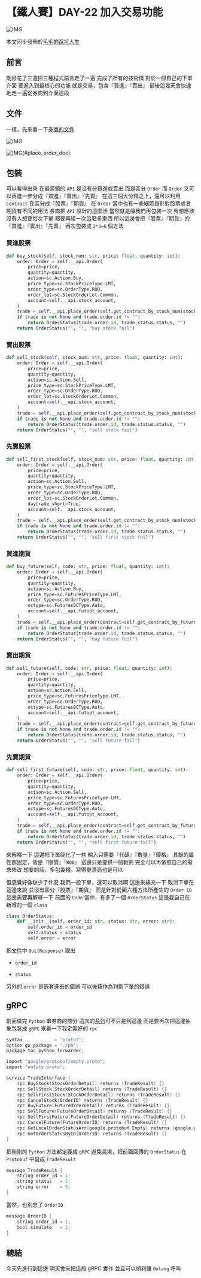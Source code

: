 # 【鐵人賽】DAY-22 加入交易功能

![IMG](https://tocandraw.com/wp-content/uploads/2023/10/【鐵人賽】DAY-22-加入交易功能-03.png)

本文同步發佈於[毛毛的踩坑人生](https://tocandraw.com/2023-ironman/1171/)

## 前言

剛好花了三週把三種程式語言走了一遍
完成了所有的技術債
對於一個自己的下單介面
要進入到最核心的功能
就是交易，包含『買進』『賣出』
最後這幾天會快速地走一遍從券商到介面這段

## 文件

一樣，先來看一下[券商的文件](https://sinotrade.github.io/tutor/order/Stock/)

![IMG](https://tocandraw.com/wp-content/uploads/2023/10/【鐵人賽】DAY-22-加入交易功能-01.png)

![IMG](https://tocandraw.com/wp-content/uploads/2023/10/【鐵人賽】DAY-22-加入交易功能-02.png)(#place_order_doc)

## 包裝

可以看得出來
在最源頭的 `API` 是沒有分買進或賣出
而是區分 `Order`
而 `Order` 又可以再進一步分成『買進』『賣出』『先賣』
在這三個大分類之上，還可以利用 `Contract` 在區分成『股票』『期貨』
在 `Order` 當中也有一些細節是針對股票或者期貨有不同的用法
券商把 `API` 設計的這麼活
當然就是讓我們再包裝一次
我想應該沒有人想要每次下單
都要再組一次這麼多東西
所以這邊會把『股票』『期貨』的『買進』『賣出』『先賣』
再次包裝成 `2*3=6` 個方法

### 買進股票

```python
def buy_stock(self, stock_num: str, price: float, quantity: int):
    order: Order = self.__api.Order(
        price=price,
        quantity=quantity,
        action=sc.Action.Buy,
        price_type=sc.StockPriceType.LMT,
        order_type=sc.OrderType.ROD,
        order_lot=sc.StockOrderLot.Common,
        account=self.__api.stock_account,
    )
    trade = self.__api.place_order(self.get_contract_by_stock_num(stock_num), order)
    if trade is not None and trade.order.id != "":
        return OrderStatus(trade.order.id, trade.status.status, "")
    return OrderStatus("", "", "buy stock fail")
```

### 賣出股票

```python
def sell_stock(self, stock_num: str, price: float, quantity: int):
    order: Order = self.__api.Order(
        price=price,
        quantity=quantity,
        action=sc.Action.Sell,
        price_type=sc.StockPriceType.LMT,
        order_type=sc.OrderType.ROD,
        order_lot=sc.StockOrderLot.Common,
        account=self.__api.stock_account,
    )
    trade = self.__api.place_order(self.get_contract_by_stock_num(stock_num), order)
    if trade is not None and trade.order.id != "":
        return OrderStatus(trade.order.id, trade.status.status, "")
    return OrderStatus("", "", "sell stock fail")
```

### 先賣股票

```python
def sell_first_stock(self, stock_num: str, price: float, quantity: int):
    order: Order = self.__api.Order(
        price=price,
        quantity=quantity,
        action=sc.Action.Sell,
        price_type=sc.StockPriceType.LMT,
        order_type=sc.OrderType.ROD,
        order_lot=sc.StockOrderLot.Common,
        daytrade_short=True,
        account=self.__api.stock_account,
    )
    trade = self.__api.place_order(self.get_contract_by_stock_num(stock_num), order)
    if trade is not None and trade.order.id != "":
        return OrderStatus(trade.order.id, trade.status.status, "")
    return OrderStatus("", "", "sell first stock fail")
```

### 買進期貨

```python
def buy_future(self, code: str, price: float, quantity: int):
    order: Order = self.__api.Order(
        price=price,
        quantity=quantity,
        action=sc.Action.Buy,
        price_type=sc.FuturesPriceType.LMT,
        order_type=sc.OrderType.ROD,
        octype=sc.FuturesOCType.Auto,
        account=self.__api.futopt_account,
    )
    trade = self.__api.place_order(contract=self.get_contract_by_future_code(code), order=order)
    if trade is not None and trade.order.id != "":
        return OrderStatus(trade.order.id, trade.status.status, "")
    return OrderStatus("", "", "buy future fail")
```

### 賣出期貨

```python
def sell_future(self, code: str, price: float, quantity: int):
    order: Order = self.__api.Order(
        price=price,
        quantity=quantity,
        action=sc.Action.Sell,
        price_type=sc.FuturesPriceType.LMT,
        order_type=sc.OrderType.ROD,
        octype=sc.FuturesOCType.Auto,
        account=self.__api.futopt_account,
    )
    trade = self.__api.place_order(contract=self.get_contract_by_future_code(code), order=order)
    if trade is not None and trade.order.id != "":
        return OrderStatus(trade.order.id, trade.status.status, "")
    return OrderStatus("", "", "sell future fail")
```

### 先賣期貨

```python
def sell_first_future(self, code: str, price: float, quantity: int):
    order: Order = self.__api.Order(
        price=price,
        quantity=quantity,
        action=sc.Action.Sell,
        price_type=sc.FuturesPriceType.LMT,
        order_type=sc.OrderType.ROD,
        octype=sc.FuturesOCType.Auto,
        account=self.__api.futopt_account,
    )
    trade = self.__api.place_order(contract=self.get_contract_by_future_code(code), order=order)
    if trade is not None and trade.order.id != "":
        return OrderStatus(trade.order.id, trade.status.status, "")
    return OrderStatus("", "", "sell first future fail")
```

來解釋一下
這邊把下單簡化了一些
輸入只需要『代碼』『數量』『價格』
其餘的屬性都固定，皆是『限價』『`ROD`』
這邊只是提供一個範例
完全可以再依照自己的需求修改
想要的話，多包幾種，寫得更漂亮也是可以

但感覺好像缺少了什麼
我們一般下單，還可以取消啊
這邊來補充一下
取消下單在這邊來說
並沒有區分『股票』『期貨』
而是針對前面六種方法所產生的 `Order ID`
這邊需要再解釋一下
前面的 `Code` 當中，有多了一個 `OrderStatus`
這是我自己在新增的一個 `class`

```python
class OrderStatus:
    def __init__(self, order_id: str, status: str, error: str):
        self.order_id = order_id
        self.status = status
        self.error = error
```

把[文件](#place_order_doc)中 `Out(Response)` 取出

- `order_id`

- `status`

另外的 `error` 是嵌套進去的錯誤
可以後續作為判斷下單的錯誤

## gRPC

前面做完 `Python` 串券商的部分
這次的[系列](https://tocandraw.com/category/2023-ironman/)可不只是到這邊
而是要再次把這邊抽象包裝成 `gRPC`
來看一下我定義好的 `rpc`

```c
syntax            = "proto3";
option go_package = "./pb";
package toc_python_forwarder;

import "google/protobuf/empty.proto";
import "entity.proto";

service TradeInterface {
    rpc BuyStock(StockOrderDetail) returns (TradeResult) {}
    rpc SellStock(StockOrderDetail) returns (TradeResult) {}
    rpc SellFirstStock(StockOrderDetail) returns (TradeResult) {}
    rpc CancelStock(OrderID) returns (TradeResult) {}
    rpc BuyFuture(FutureOrderDetail) returns (TradeResult) {}
    rpc SellFuture(FutureOrderDetail) returns (TradeResult) {}
    rpc SellFirstFuture(FutureOrderDetail) returns (TradeResult) {}
    rpc CancelFuture(FutureOrderID) returns (TradeResult) {}
    rpc GetLocalOrderStatusArr(google.protobuf.Empty) returns (google.protobuf.Empty) {}
    rpc GetOrderStatusByID(OrderID) returns (TradeResult) {}
}
```

把剛剛的 `Python` 方法都定義成 `gRPC`
避免混淆，把前面回傳的 `OrderStatus` 在 `Protobuf` 中變成 `TradeResult`

```c
message TradeResult {
    string order_id = 1;
    string status   = 2;
    string error    = 3;
}
```

當然，也別忘了 `OrderID`

```c
message OrderID {
    string order_id = 1;
    bool simulate   = 2;
}
```

## 總結

今天先進行到這邊
明天會來把這段 gRPC 實作
並且可以順利讓 `Golang` 呼叫
